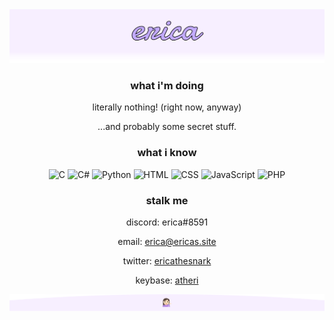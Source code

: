 <div align="center">
<img src="https://raw.githubusercontent.com/ericathesnark/ericathesnark/master/img/hero.svg" alt="hero">

### what i'm doing
literally nothing! (right now, anyway)

...and probably some secret stuff.

### what i know
<img width=48 alt="C" title="C" src="https://raw.githubusercontent.com/konpa/devicon/master/icons/c/c-original.svg"/>

<img width=48 alt="C#" title="C#" src="https://raw.githubusercontent.com/konpa/devicon/master/icons/csharp/csharp-original.svg"/>

<img width=48 alt="Python" title="Python" src="https://raw.githubusercontent.com/konpa/devicon/master/icons/python/python-original.svg"/>

<img width=48 alt="HTML" title="HTML" src="https://raw.githubusercontent.com/konpa/devicon/master/icons/html5/html5-original-wordmark.svg"/>

<img width=48 alt="CSS" title="CSS" src="https://raw.githubusercontent.com/konpa/devicon/master/icons/css3/css3-original-wordmark.svg"/>

<img width=48 alt="JavaScript" title="JavaScript" src="https://raw.githubusercontent.com/konpa/devicon/master/icons/javascript/javascript-original.svg"/>

<img width=48 alt="PHP" title="PHP... reluctantly." src="https://raw.githubusercontent.com/konpa/devicon/master/icons/php/php-plain.svg"/>

### stalk me
discord: erica#8591

email: [erica@ericas.site][email]

twitter: [ericathesnark][twitter]

keybase: [atheri][keybase]

</div>

<img src="https://raw.githubusercontent.com/ericathesnark/ericathesnark/master/img/foot.svg" alt="footer">

<!-- hyperlinks -->
[email]: mailto:erica@ericas.site
[twitter]: https://twitter.com/ericathesnark
[keybase]: https://keybase.io/atheri

